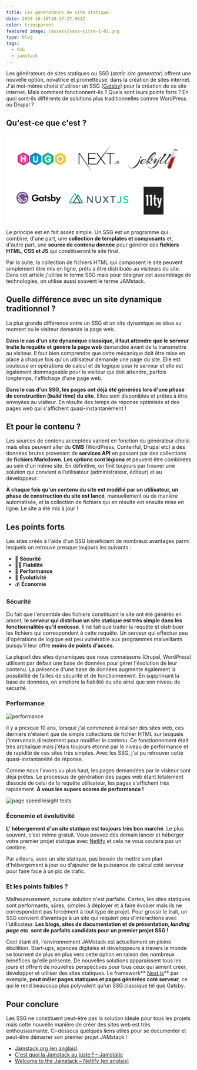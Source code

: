 ```yaml
---
title: Les générateurs de site statique
date: 2020-10-16T10:17:27.961Z
color: transparent
featured image: /assets/sans-titre-1-01.png
type: blog
tags:
  - SSG
  - jamstack
---
```

Les générateurs de sites statiques ou SSG (*static site generator*) offrent une nouvelle option, novatrice et prometteuse, dans la création de sites internet. J'ai moi-même choisi d'utiliser un SSG ([Gatsby](https://www.gatsbyjs.com)) pour la création de ce site internet. Mais comment fonctionnent-ils ? Quels sont leurs points forts ? En quoi sont-ils différents de solutions plus traditionnelles comme WordPress ou Drupal ?

## Qu'est-ce que c'est ?

![SSG](../assets/best-static-site-generator-2020.png)

Le principe est en fait assez simple. Un SSG est un programme qui combine, d'une part, une **collection de templates et composants** et, d'autre part, une **source de contenu donnée** pour générer des **fichiers HTML, CSS et JS** qui constitueront le site final.

Par la suite, la collection de fichiers HTML qui composent le site peuvent simplement être mis en ligne, prêts à être distribués au visiteurs du site. Dans cet article j'utilise le terme SSG mais pour désigner cet assemblage de technologies, on utilise aussi souvent le terme JAMstack.

## Quelle différence avec un site dynamique traditionnel ?

La plus grande différence entre un SSG et un site dynamique se situe au moment ou le visiteur demande la page web.

**Dans le cas d'un site dynamique classique, il faut attendre que le serveur traite la requête et génère la page web** demandée avant de la transmettre au visiteur. Il faut bien comprendre que cette mécanique doit être mise en place à chaque fois qu'un utilisateur demande une page du site. Elle est couteuse en opérations de calcul et de logique pour le serveur et elle est également dommageable pour le visiteur qui doit attendre, parfois longtemps, l'affichage d'une page web.

**Dans le cas d'un SSG, les pages ont déjà été générées lors d'une phase de construction (*build time*) du site**. Elles sont disponibles et prêtes à être envoyées au visiteur. En résulte des temps de réponse optimisés et des pages web qui s'affichent quasi-instantanément !

## Et pour le contenu ?

Les sources de contenu acceptées varient en fonction du générateur choisi mais elles peuvent aller du **CMS** (WordPress, Contenful, Drupal etc) à des données brutes provenant de **services API** en passant par des collections de **fichiers Markdown**. **Les options sont légions** et peuvent être combinées au sein d'un même site. En définitive, on finit toujours par trouver une solution qui convient à l'utilisateur (administrateur, éditeur) et au développeur.

**À chaque fois qu'un contenu du site est modifié par un utilisateur, un phase de construction du site est lancé**, manuellement ou de manière automatisée, et la collection de fichiers qui en résulte est ensuite mise en ligne. Le site a été mis à jour !

## Les points forts

Les sites créés à l'aide d'un SSG bénéficient de nombreux avantages parmi lesquels on retrouve presque toujours les suivants :

* 🔐 **Sécurité**
* 🧘‍♂️ **Fiabilité**
* 🚀 **Performance**
* 🌱 **Évolutivité**
* 💰 **Économie**

### Sécurité

Du fait que l'ensemble des fichiers constituant le site ont été générés en amont, **le serveur qui distribue un site statique est très simple dans les fonctionnalités qu'il endosse**. Il ne fait que traiter la requête et distribuer les fichiers qui correspondent à cette requête. Un serveur qui effectue peu d'opérations de logique est peu vulnérable aux programmes malveillants puisqu'il leur offre **moins de points d'accès**.

La plupart des sites dynamiques que nous connaissons (Drupal, WordPress) utilisent par défaut une base de données pour gérer l'évolution de leur contenu. La présence d'une base de données augmente également la possibilité de failles de sécurité et de fonctionnement. En supprimant la base de données, on améliore la fiabilité du site ainsi que son niveau de sécurité.

### Performance

![performance](https://media.giphy.com/media/SRMt5G2uQqcbvnxihP/giphy.gif)

Il y a presque 10 ans, lorsque j'ai commencé à réaliser des sites web, ces derniers n'étaient que de simple collections de fichier HTML sur lesquels j'intervenais directement pour modifier le contenu. Ce fonctionnement était très archaïque mais j'étais toujours étonné par le niveau de performance et de rapidité de ces sites très simples. Avec les SSG, j'ai pu retrouver cette quasi-instantanéité de réponse.

Comme nous l'avons vu plus haut, les pages demandées par le visiteur sont déjà prêtes. Le processus de génération des pages web étant totalement dissocié de celui de la requête utilisateur, les pages s'affichent très rapidement. **À vous les supers scores de performance !**

![page speed insight tests](../assets/capture-d’écran-2020-09-18-à-16.01.02.png)

### Économie et évolutivité

**L' hébergement d'un site statique est toujours très bon marché**. Le plus souvent, c'est même gratuit. Vous pouvez dès demain lancer et héberger votre premier projet statique avec [Netlify](https://www.netlify.com) et cela ne vous coutera pas un centime.

Par ailleurs, avec un site statique, pas besoin de mettre son plan d'hébergement à jour ou d'ajouter de la puissance de calcul coté serveur pour faire face à un pic de trafic. 

### Et les points faibles ?

Malheureusement, aucune solution n'est parfaite. Certes, les sites statiques sont performants, sûres, simples à déployer et à faire évoluer mais ils ne correspondent pas forcément à tout type de projet. Pour grossir le trait, un SSG convient d'avantage à un site qui requiert peu d'interactions avec l'utilisateur. **Les blogs, sites de documentation et de présentation, *landing page* etc. sont de parfaits candidats pour un premier projet SSG !**

Ceci étant dit, l'environnement JAMstack est actuellement en pleine ébullition. Start-ups, agences digitales et développeurs à travers le monde se tournent de plus en plus vers cette option en raison des nombreux bénéfices qu'elle présente. De nouvelles solutions apparaissent tous les jours et offrent de nouvelles perspectives pour tous ceux qui aiment créer, développer et utiliser des sites statiques. Le framework** [Next.js](htttps://www.nextjs.org)** par exemple,  **peut mêler pages statiques et pages générées coté serveur**, ce qui le rend beaucoup plus polyvalent qu'un SSG classique tel que Gatsby.

## Pour conclure

Les SSG ne constituent peut-être pas la solution idéale pour tous les projets mais cette nouvelle manière de créer des sites web est très enthousiasmante. Ci-dessous quelques liens utiles pour se documenter et peut-être démarrer son premier projet JAMstack !

- [Jamstack.org (en anglais)](https://jamstack.org)
- [C'est quoi la Jamstack au juste ? – Jamstatic](https://jamstatic.fr/2019/02/07/c-est-quoi-la-jamstack/)
- [Welcome to the Jamstack – Netlify (en anglais)](https://www.netlify.com/jamstack/)